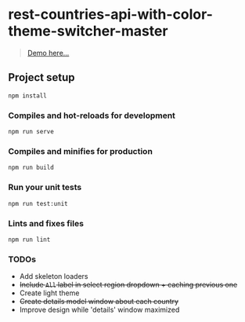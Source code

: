 # rest-countries-api-with-color-theme-switcher-master
> [Demo here...](https://ic3top.github.io/Frontend-Mentor/countries-wiki/dist/)
## Project setup
```
npm install
```

### Compiles and hot-reloads for development
```
npm run serve
```

### Compiles and minifies for production
```
npm run build
```

### Run your unit tests
```
npm run test:unit
```

### Lints and fixes files
```
npm run lint
```

### TODOs
* Add skeleton loaders
* ~~Include `All` label in select region dropdown + caching previous one~~
* Create light theme
* ~~Create details model window about each country~~
* Improve design while 'details' window maximized
